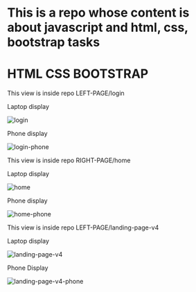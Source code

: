 # This is a repo whose content is about javascript and html, css, bootstrap tasks


# HTML CSS BOOTSTRAP
This view is inside repo LEFT-PAGE/login

Laptop display

![login](https://user-images.githubusercontent.com/55839592/99247760-f98dd180-2839-11eb-9207-84e47d7e1906.png)

Phone display

![login-phone](https://user-images.githubusercontent.com/55839592/99247767-fbf02b80-2839-11eb-9017-75210acbe6c6.png)

This view is inside repo RIGHT-PAGE/home

Laptop display

![home](https://user-images.githubusercontent.com/55839592/99248145-98b2c900-283a-11eb-858a-7c11498a3079.png)

Phone display

![home-phone](https://user-images.githubusercontent.com/55839592/99248151-9a7c8c80-283a-11eb-8994-a47b8bc534cb.png)

This view is inside repo LEFT-PAGE/landing-page-v4

Laptop display

![landing-page-v4](https://user-images.githubusercontent.com/55839592/99248157-9b152300-283a-11eb-90ff-4681130380d8.png)

Phone Display

![landing-page-v4-phone](https://user-images.githubusercontent.com/55839592/99248164-9cdee680-283a-11eb-8177-84f0cf30f0f6.png)
